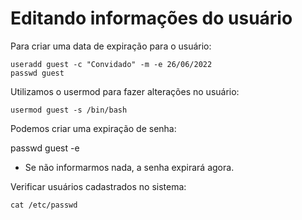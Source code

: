 # Editando informações do usuário

Para criar uma data de expiração para o usuário:

    useradd guest -c "Convidado" -m -e 26/06/2022
    passwd guest

Utilizamos o usermod para fazer alterações no usuário:

    usermod guest -s /bin/bash

Podemos criar uma expiração de senha:

  passwd guest -e

- Se não informarmos nada, a senha expirará agora.

Verificar usuários cadastrados no sistema:

    cat /etc/passwd
